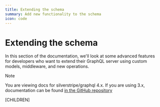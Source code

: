 ```yaml
---
title: Extending the schema
summary: Add new functionality to the schema
icon: code
---
```


# Extending the schema

In this section of the documentation, we'll look at some advanced
features for developers who want to extend their GraphQL server
using custom models, middleware, and new operations.

> [!NOTE]
> You are viewing docs for silverstripe/graphql 4.x.
> If you are using 3.x, documentation can be found
> [in the GitHub repository](https://github.com/silverstripe/silverstripe-graphql/tree/3)

[CHILDREN]
